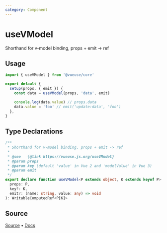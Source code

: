 ```yaml
---
category: Component
---
```


# useVModel

Shorthand for v-model binding, props + emit -> ref

## Usage

```js
import { useVModel } from '@vueuse/core'

export default {
  setup(props, { emit }) {
    const data = useVModel(props, 'data', emit)

    console.log(data.value) // props.data
    data.value = 'foo' // emit('update:data', 'foo')
  },
}
```


<!--FOOTER_STARTS-->
## Type Declarations

```typescript
/**
 * Shorthand for v-model binding, props + emit -> ref
 *
 * @see   {@link https://vueuse.js.org/useVModel}
 * @param props
 * @param key (default 'value' in Vue 2 and 'modelValue' in Vue 3)
 * @param emit
 */
export declare function useVModel<P extends object, K extends keyof P>(
  props: P,
  key?: K,
  emit?: (name: string, value: any) => void
): WritableComputedRef<P[K]>
```

## Source

[Source](https://github.com/vueuse/vueuse/blob/master/packages/core/useVModel/index.ts) • [Docs](https://github.com/vueuse/vueuse/blob/master/packages/core/useVModel/index.md)


<!--FOOTER_ENDS-->
